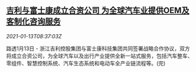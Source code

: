 <!--1610528078000-->
[吉利与富士康成立合资公司 为全球汽车业提供OEM及客制化咨询服务](https://cn.reuters.com/article/geely-foxxcon-jv-oem-0113-idCNKBS29I0VP)
------

<div><i>2021-01-13T08:37:03Z</i></div><p>路透1月13日 - 浙江吉利控股集团与富士康科技集团共同签署战略合作协议，双方将成立合资公司，为全球汽车以及出行产业提供全新一站式服务，包括汽车整车、零组件、智慧控制系统、汽车生态系统和电动车全产业链流程等。(完)</p>
